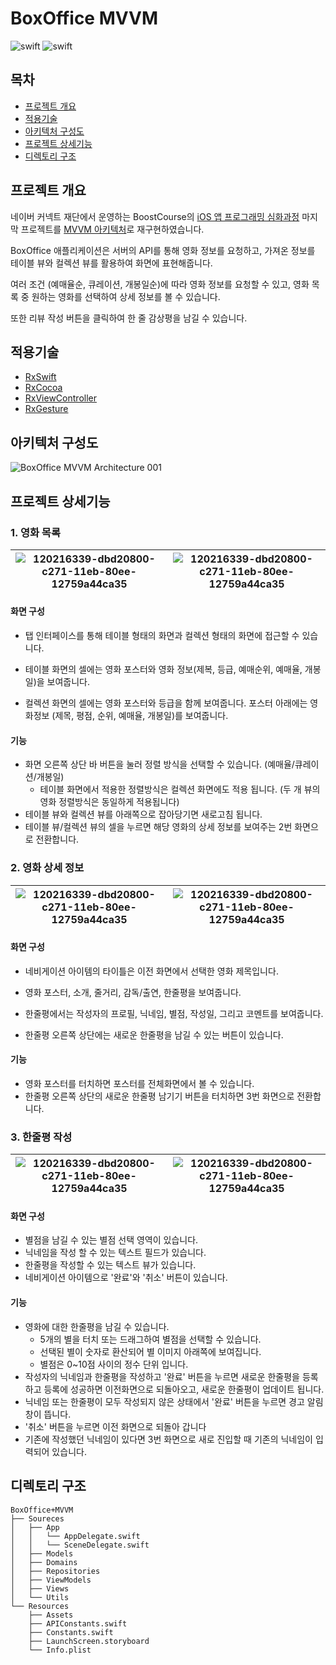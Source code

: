 # BoxOffice MVVM

<div align="left">
  <img alt="swift" src="https://img.shields.io/badge/Swift-5.5%20-orange" />
  <img alt="swift" src="https://img.shields.io/badge/iOS-15.2-lightgrey" />
</div>

## 목차

* <a href="#프로젝트%20개요">프로젝트 개요</a>
* <a href="#적용기술">적용기술</a>
* <a href="#아키텍처%20구성도">아키텍처 구성도</a>
* <a href="#프로젝트%20상세기능">프로젝트 상세기능</a>
* <a href="#디렉토리%20구조">디렉토리 구조</a>



## 프로젝트 개요

네이버 커넥트 재단에서 운영하는 BoostCourse의 [iOS 앱 프로그래밍 심화과정](https://www.boostcourse.org/mo326) 마지막 프로젝트를 <a href="#아키텍처%20구성도">MVVM 아키텍처</a>로 재구현하였습니다. 

BoxOffice 애플리케이션은 서버의 API를 통해 영화 정보를 요청하고, 가져온 정보를 테이블 뷰와 컬렉션 뷰를 활용하여 화면에 표현해줍니다. 

여러 조건 (예매율순, 큐레이션, 개봉일순)에 따라 영화 정보를 요청할 수 있고, 영화 목록 중 원하는 영화를 선택하여 상세 정보를 볼 수 있습니다. 

또한 리뷰 작성 버튼을 클릭하여 한 줄 감상평을 남길 수 있습니다.

## 적용기술

* [RxSwift](https://github.com/ReactiveX/RxSwift)
* [RxCocoa](https://github.com/ReactiveX/RxSwift)
* [RxViewController](https://github.com/devxoul/RxViewController)
* [RxGesture](https://github.com/RxSwiftCommunity/RxGesture)

## 아키텍처 구성도

![BoxOffice MVVM Architecture 001](https://user-images.githubusercontent.com/20268101/148633179-60beee09-cab5-4651-b0cd-b2ad22f10ac6.jpeg)

## 프로젝트 상세기능

### 1. 영화 목록

| ![120216339-dbd20800-c271-11eb-80ee-12759a44ca35](https://user-images.githubusercontent.com/20268101/148557072-4f995086-118f-4520-ae19-5bf8c4066bb2.png) | ![120216339-dbd20800-c271-11eb-80ee-12759a44ca35](https://user-images.githubusercontent.com/20268101/148557066-0b8225b2-87d7-4868-89ec-489cf12c179f.png) |
| ------------------------------------------------------------ | ------------------------------------------------------------ |

#### 화면 구성

* 탭 인터페이스를 통해 테이블 형태의 화면과 컬렉션 형태의 화면에 접근할 수 있습니다. 

* 테이블 화면의 셀에는 영화 포스터와 영화 정보(제복, 등급, 예매순위, 예매율, 개봉일)을 보여줍니다.

* 컬렉션 화면의 셀에는 영화 포스터와 등급을 함께 보여줍니다. 포스터 아래에는 영화정보 (제목, 평점, 순위, 예매율, 개봉일)를 보여줍니다.

#### 기능

* 화면 오른쪽 상단 바 버튼을 눌러 정렬 방식을 선택할 수 있습니다. (예매율/큐레이션/개봉일)
  * 테이블 화면에서 적용한 정렬방식은 컬렉션 화면에도 적용 됩니다. (두 개 뷰의 영화 정렬방식은 동일하게 적용됩니다)
* 테이블 뷰와 컬렉션 뷰를 아래쪽으로 잡아당기면 새로고침 됩니다.
* 테이블 뷰/컬렉션 뷰의 셀을 누르면 해당 영화의 상세 정보를 보여주는 2번 화면으로 전환합니다.

### 2. 영화 상세 정보

| ![120216339-dbd20800-c271-11eb-80ee-12759a44ca35](https://user-images.githubusercontent.com/20268101/148557058-97e59393-1f7d-4f8d-a47d-afbfa3cbeb29.png) | ![120216339-dbd20800-c271-11eb-80ee-12759a44ca35](https://user-images.githubusercontent.com/20268101/148557057-f8a50ca7-56f0-4bb3-9dfe-36b49efc11c7.png) |
| ------------------------------------------------------------ | ------------------------------------------------------------ |

#### 화면 구성

* 네비게이션 아이템의 타이틀은 이전 화면에서 선택한 영화 제목입니다.

* 영화 포스터, 소개, 줄거리, 감독/출연, 한줄평을 보여줍니다.

* 한줄평에서는 작성자의 프로필, 닉네임, 별점, 작성일, 그리고 코멘트를 보여줍니다.

* 한줄평 오른쪽 상단에는 새로운 한줄평을 남길 수 있는 버튼이 있습니다.

#### 기능

* 영화 포스터를 터치하면 포스터를 전체화면에서 볼 수 있습니다.
* 한줄평 오른쪽 상단의 새로운 한줄평 남기기 버튼을 터치하면 3번 화면으로 전환합니다.

### 3. 한줄평 작성

| ![120216339-dbd20800-c271-11eb-80ee-12759a44ca35](https://user-images.githubusercontent.com/20268101/148557053-99ee7777-fab5-4824-8579-1e81ed3e67f4.png) | ![120216339-dbd20800-c271-11eb-80ee-12759a44ca35](https://user-images.githubusercontent.com/20268101/148558801-c8a2ccc6-970e-46ac-aee4-45774d1041d5.png) |
| ------------------------------------------------------------ | ------------------------------------------------------------ |

#### 화면 구성

* 별점을 남길 수 있는 별점 선택 영역이 있습니다.
* 닉네임을 작성 할 수 있는 텍스트 필드가 있습니다.
* 한줄평을 작성할 수 있는 텍스트 뷰가 있습니다.
* 네비게이션 아이템으로 '완료'와 '취소' 버튼이 있습니다.

#### 기능

* 영화에 대한 한줄평을 남길 수 있습니다.
  * 5개의 별을 터치 또는 드래그하여 별점을 선택할 수 있습니다.
  * 선택된 별이 숫자로 환산되어 별 이미지 아래쪽에 보여집니다.
  * 별점은 0~10점 사이의 정수 단위 입니다.
* 작성자의 닉네임과 한줄평을 작성하고 '완료' 버튼을 누르면 새로운 한줄평을 등록하고 등록에 성공하면 이전화면으로 되돌아오고, 새로운 한줄평이 업데이트 됩니다.
* 닉네임 또는 한줄평이 모두 작성되지 않은 상태에서 '완료' 버튼을 누르면 경고 알림창이 뜹니다.
* '취소' 버튼을 누르면 이전 화면으로 되돌아 갑니다
* 기존에 작성했던 닉네임이 있다면 3번 화면으로 새로 진입할 때 기존의 닉네임이 입력되어 있습니다.



## 디렉토리 구조

```text
BoxOffice+MVVM
├── Soureces
│   ├── App
│   │   └── AppDelegate.swift
│   │   └── SceneDelegate.swift
│   ├── Models
│   ├── Domains
│   ├── Repositories
│   ├── ViewModels
│   ├── Views
│   └── Utils
└── Resources
    ├── Assets
    ├── APIConstants.swift
    ├── Constants.swift
    ├── LaunchScreen.storyboard
    └── Info.plist

```
